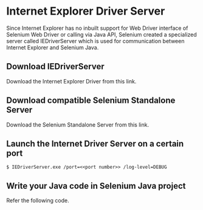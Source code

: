 # Internet Explorer Driver Server

Since Internet Explorer has no inbuilt support for Web Driver interface of Selenium Web Driver or calling via Java API, Selenium created a specialized server called IEDriverServer which is used for communication between Internet Explorer and Selenium Java.

## Download IEDriverServer

Download the Internet Explorer Driver from this link.

## Download compatible Selenium Standalone Server

Download the Selenium Standalone Server from this link.

## Launch the Internet Driver Server on a certain port

```
$ IEDriverServer.exe /port=<<port number>> /log-level=DEBUG
```

## Write your Java code in Selenium Java project

Refer the following code.
